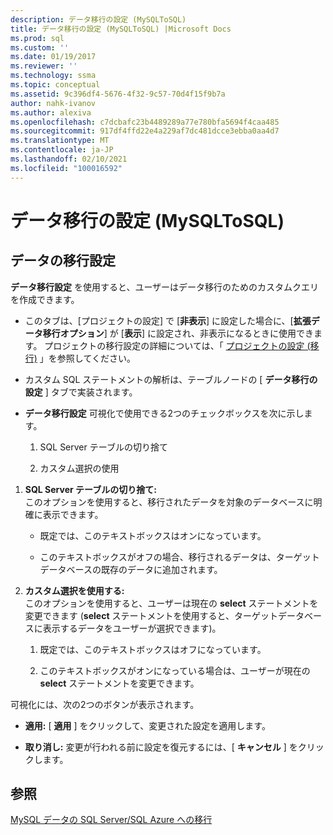 ```yaml
---
description: データ移行の設定 (MySQLToSQL)
title: データ移行の設定 (MySQLToSQL) |Microsoft Docs
ms.prod: sql
ms.custom: ''
ms.date: 01/19/2017
ms.reviewer: ''
ms.technology: ssma
ms.topic: conceptual
ms.assetid: 9c396df4-5676-4f32-9c57-70d4f15f9b7a
author: nahk-ivanov
ms.author: alexiva
ms.openlocfilehash: c7dcbafc23b4489289a77e780bfa5694f4caa485
ms.sourcegitcommit: 917df4ffd22e4a229af7dc481dcce3ebba0aa4d7
ms.translationtype: MT
ms.contentlocale: ja-JP
ms.lasthandoff: 02/10/2021
ms.locfileid: "100016592"
---
```

# <a name="data-migration-settings-mysqltosql"></a>データ移行の設定 (MySQLToSQL)
  
## <a name="data-migration-settings"></a>データの移行設定  
**データ移行設定** を使用すると、ユーザーはデータ移行のためのカスタムクエリを作成できます。  
  
-   このタブは、[プロジェクトの設定] で [**非表示**] に設定した場合に、[**拡張データ移行オプション**] が [**表示**] に設定され、非表示になるときに使用できます。 プロジェクトの移行設定の詳細については、「 [プロジェクトの設定 (移行)](./project-settings-migration-mysqltosql.md) 」を参照してください。  
  
-   カスタム SQL ステートメントの解析は、テーブルノードの [ **データ移行の設定** ] タブで実装されます。  
  
-   **データ移行設定** 可視化で使用できる2つのチェックボックスを次に示します。  
  
    1.  SQL Server テーブルの切り捨て  
  
    2.  カスタム選択の使用  
  
1.  **SQL Server テーブルの切り捨て:**  
     このオプションを使用すると、移行されたデータを対象のデータベースに明確に表示できます。  
  
    -   既定では、このテキストボックスはオンになっています。  
  
    -   このテキストボックスがオフの場合、移行されるデータは、ターゲットデータベースの既存のデータに追加されます。  
  
2.  **カスタム選択を使用する:**  
     このオプションを使用すると、ユーザーは現在の **select** ステートメントを変更できます (**select** ステートメントを使用すると、ターゲットデータベースに表示するデータをユーザーが選択できます)。  
  
    1.  既定では、このテキストボックスはオフになっています。  
  
    2.  このテキストボックスがオンになっている場合は、ユーザーが現在の **select** ステートメントを変更できます。  
  
可視化には、次の2つのボタンが表示されます。  
  
-   **適用:** [ **適用** ] をクリックして、変更された設定を適用します。  
  
-   **取り消し:** 変更が行われる前に設定を復元するには、[ **キャンセル** ] をクリックします。  
  
## <a name="see-also"></a>参照  
[MySQL データの SQL Server/SQL Azure への移行](./migrating-mysql-data-into-sql-server-azure-sql-db-mysqltosql.md)  
